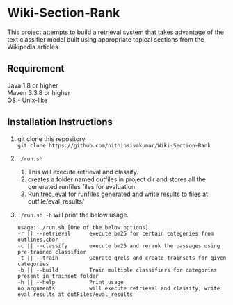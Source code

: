 # Wiki-Section-Rank
This project attempts to build a retrieval system that takes advantage of the text classifier model built using appropriate topical sections from the Wikipedia articles.

## Requirement
Java 1.8 or higher\
Maven 3.3.8 or higher\
OS:- Unix-like

## Installation Instructions
1. git clone this repository\
``` git clone https://github.com/nithinsivakumar/Wiki-Section-Rank ```
2. ``` ./run.sh ``` 
    1. This will execute retrieval and classify.
    2. creates a folder named outfiles in project dir and stores all the generated runfiles files for evaluation.
    3. Run trec_eval for runfiles generated and write results to files at outfile/eval_results/
3. ``` ./run.sh -h ``` will print the below usage.
  
   ```
   usage: ./run.sh [One of the below options]
   -r || --retrieval      execute bm25 for certain categories from outlines.cbor
   -c || --classify       execute bm25 and rerank the passages using pre-trained classifier
   -t || --train          Genrate qrels and create trainsets for given categories
   -b || --build          Train multiple classifiers for categories present in trainset folder
   -h || --help           Print usage
   no arguments           will execute retrieval and classify, write eval results at outFiles/eval_results
   ```
